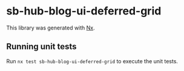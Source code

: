# sb-hub-blog-ui-deferred-grid

This library was generated with [Nx](https://nx.dev).

## Running unit tests

Run `nx test sb-hub-blog-ui-deferred-grid` to execute the unit tests.
